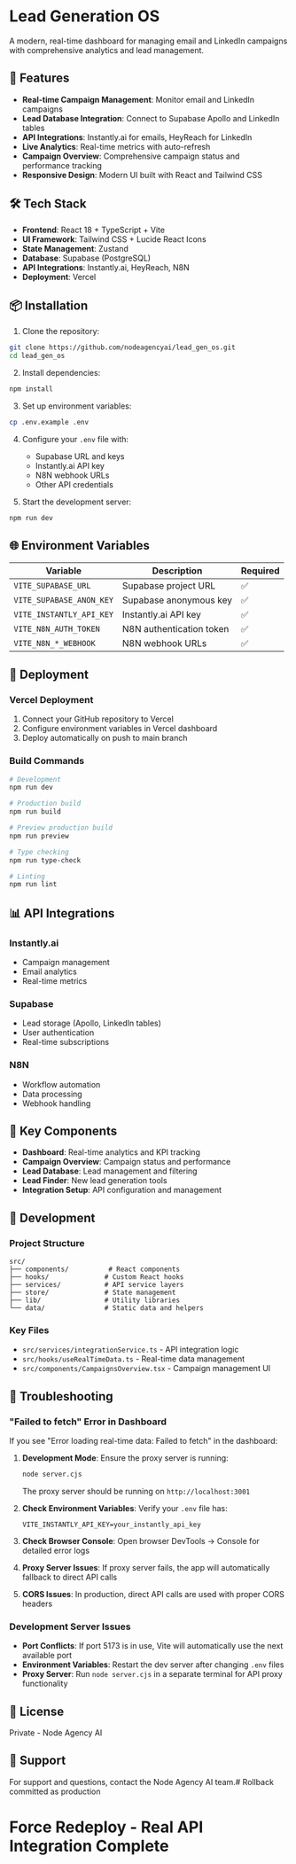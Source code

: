 # Lead Generation OS

A modern, real-time dashboard for managing email and LinkedIn campaigns with comprehensive analytics and lead management.

## 🚀 Features

- **Real-time Campaign Management**: Monitor email and LinkedIn campaigns
- **Lead Database Integration**: Connect to Supabase Apollo and LinkedIn tables
- **API Integrations**: Instantly.ai for emails, HeyReach for LinkedIn
- **Live Analytics**: Real-time metrics with auto-refresh
- **Campaign Overview**: Comprehensive campaign status and performance tracking
- **Responsive Design**: Modern UI built with React and Tailwind CSS

## 🛠️ Tech Stack

- **Frontend**: React 18 + TypeScript + Vite
- **UI Framework**: Tailwind CSS + Lucide React Icons
- **State Management**: Zustand
- **Database**: Supabase (PostgreSQL)
- **API Integrations**: Instantly.ai, HeyReach, N8N
- **Deployment**: Vercel

## 📦 Installation

1. Clone the repository:
```bash
git clone https://github.com/nodeagencyai/lead_gen_os.git
cd lead_gen_os
```

2. Install dependencies:
```bash
npm install
```

3. Set up environment variables:
```bash
cp .env.example .env
```

4. Configure your `.env` file with:
   - Supabase URL and keys
   - Instantly.ai API key
   - N8N webhook URLs
   - Other API credentials

5. Start the development server:
```bash
npm run dev
```

## 🌐 Environment Variables

| Variable | Description | Required |
|----------|-------------|----------|
| `VITE_SUPABASE_URL` | Supabase project URL | ✅ |
| `VITE_SUPABASE_ANON_KEY` | Supabase anonymous key | ✅ |
| `VITE_INSTANTLY_API_KEY` | Instantly.ai API key | ✅ |
| `VITE_N8N_AUTH_TOKEN` | N8N authentication token | ✅ |
| `VITE_N8N_*_WEBHOOK` | N8N webhook URLs | ✅ |

## 🚀 Deployment

### Vercel Deployment

1. Connect your GitHub repository to Vercel
2. Configure environment variables in Vercel dashboard
3. Deploy automatically on push to main branch

### Build Commands

```bash
# Development
npm run dev

# Production build
npm run build

# Preview production build
npm run preview

# Type checking
npm run type-check

# Linting
npm run lint
```

## 📊 API Integrations

### Instantly.ai
- Campaign management
- Email analytics
- Real-time metrics

### Supabase
- Lead storage (Apollo, LinkedIn tables)
- User authentication
- Real-time subscriptions

### N8N
- Workflow automation
- Data processing
- Webhook handling

## 🎯 Key Components

- **Dashboard**: Real-time analytics and KPI tracking
- **Campaign Overview**: Campaign status and performance
- **Lead Database**: Lead management and filtering
- **Lead Finder**: New lead generation tools
- **Integration Setup**: API configuration and management

## 🔧 Development

### Project Structure
```
src/
├── components/          # React components
├── hooks/              # Custom React hooks
├── services/           # API service layers
├── store/              # State management
├── lib/                # Utility libraries
└── data/               # Static data and helpers
```

### Key Files
- `src/services/integrationService.ts` - API integration logic
- `src/hooks/useRealTimeData.ts` - Real-time data management
- `src/components/CampaignsOverview.tsx` - Campaign management UI

## 🔧 Troubleshooting

### "Failed to fetch" Error in Dashboard

If you see "Error loading real-time data: Failed to fetch" in the dashboard:

1. **Development Mode**: Ensure the proxy server is running:
   ```bash
   node server.cjs
   ```
   The proxy server should be running on `http://localhost:3001`

2. **Check Environment Variables**: Verify your `.env` file has:
   ```
   VITE_INSTANTLY_API_KEY=your_instantly_api_key
   ```

3. **Check Browser Console**: Open browser DevTools → Console for detailed error logs

4. **Proxy Server Issues**: If proxy server fails, the app will automatically fallback to direct API calls

5. **CORS Issues**: In production, direct API calls are used with proper CORS headers

### Development Server Issues

- **Port Conflicts**: If port 5173 is in use, Vite will automatically use the next available port
- **Environment Variables**: Restart the dev server after changing `.env` files
- **Proxy Server**: Run `node server.cjs` in a separate terminal for API proxy functionality

## 📝 License

Private - Node Agency AI

## 🤝 Support

For support and questions, contact the Node Agency AI team.# Rollback committed as production
# Force Redeploy - Real API Integration Complete
